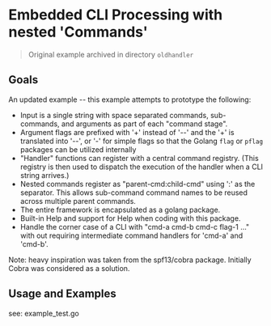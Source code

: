 Embedded CLI Processing with nested 'Commands'
==============================================
<!-- VSCode:  ctrl-shift-v to preview markdown -->

> Original example archived in directory `oldhandler`

## Goals

An updated example -- this example attempts to prototype the following:

* Input is a single string with space separated commands, sub-commands, and
  arguments as part of each "command stage".
* Argument flags are prefixed with '+' instead of '--' and the '+' is translated
  into '--', or '-' for simple flags so that the Golang `flag` or `pflag`
  packages can be utilized internally
* "Handler" functions can register with a central command registry.  (This
  registry is then used to dispatch the execution of the handler when a CLI
  string arrives.)
* Nested commands register as "parent-cmd:child-cmd" using ':' as the separator.
  This allows sub-command command names to be reused across multiple parent
  commands.
* The entire framework is encapsulated as a golang package.
* Built-in Help and support for Help when coding with this package.
* Handle the corner case of a CLI with "cmd-a cmd-b cmd-c flag-1 ..." with out
  requiring intermediate command handlers for 'cmd-a' and 'cmd-b'.

Note:  heavy inspiration was taken from the spf13/cobra package.  Initially
Cobra was considered as a solution.  

## Usage and Examples

see: example_test.go